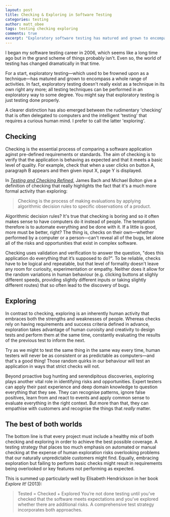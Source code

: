 ```yaml
---
layout: post
title: Checking & Exploring in Software Testing
categories: testing
author: matt_obee
tags: testing checking exploring
comments: true
excerpt: "Exploratory software testing has matured and grown to encompass a wide range of activities. Meanwhile, computers can be automated to perform highly efficient and reliable checks without human intervention. How can we combine these two approaches to achieve the best results?"
---
```


I began my software testing career in 2006, which seems like a long time ago but in the grand scheme of things probably isn't. Even so, the world of testing has changed dramatically in that time.

For a start, exploratory testing—which used to be frowned upon as a technique—has matured and grown to encompass a whole range of activities. In fact, exploratory testing doesn't really exist as a technique in its own right any more; all testing techniques can be performed in an exploratory way to some degree. You might say that exploratory testing is just testing done properly.

A clearer distinction has also emerged between the rudimentary 'checking' that is often delegated to computers and the intelligent 'testing' that requires a curious human mind. I prefer to call the latter 'exploring'.

## Checking

Checking is the essential process of comparing a software application aginst pre-defined requirements or standards. The aim of checking is to verify that the application is behaving as expected and that it meets a basic level of quality. For example, check that when a user clicks on button A, paragraph B appears and then given input X, page Y is displayed.

In <cite>[Testing and Checking Refined](http://www.satisfice.com/blog/archives/856)</cite>, James Bach and Michael Bolton give a definition of checking that really highlights the fact that it's a much more formal activity than exploring:

> Checking is the process of making evaluations by applying algorithmic decision rules to specific observations of a product.

Algorithmic decision rules? It's true that checking is boring and so it often makes sense to have computers do it instead of people. The temptation therefore is to automate everything and be done with it. If a little is good, more must be better, right? The thing is, checks on their own—whether performed by a computer or a person—can't reveal all of the bugs, let alone all of the risks and opportunities that exist in complex software.

Checking uses validation and verification to answer the question, "does this application do everything that it’s supposed to do?". To be reliable, checks have to be logical and repeatable, but that level of formality doesn't leave any room for curiosity, experimentation or empathy. Neither does it allow for the random variations in human behaviour (e.g. clicking buttons at slighly different speeds, providing slightly different inputs or taking slightly different routes) that so often lead to the discovery of bugs.

## Exploring

In contrast to checking, exploring is an inherently human activity that embraces both the strengths and weaknesses of people. Whereas checks rely on having requirements and success criteria defined in advance, exploration takes advantage of human curoisity and creativity to design tests and perform them at the same time, constantly evaluating the results of the previous test to inform the next.

Try as we might to test the same thing in the same way every time, human testers will never be as consistent or as predictable as computers—and that's a good thing! Those random quirks in our behaviour will test an application in ways that strict checks will not.

Beyond proactive bug hunting and serendipitous discoveries, exploring plays another vital role in identifying risks and opportunities. Expert testers can apply their past experience and deep domain knowledge to question everything that they see. They can recognise patterns, ignore false positives, learn from and react to events and apply common sense to evaluate everything in the right context. But more than that, they can empathise with customers and recognise the things that <em>really</em> matter.

## The best of both worlds

The bottom line is that every project must include a healthy mix of both checking and exploring in order to achieve the best possible coverage. A testing strategy that places too much emphasis on automated or manual checking at the expense of human exploration risks overlooking problems that our naturally unpredictable customers might find. Equally, embracing exploration but failing to perform basic checks might result in requirements being overlooked or key features not performing as expected.

This is summed up particularly well by Elisabeth Hendrickson in her book <cite>Explore It!</cite> (2013):

> Tested = Checked + Explored
> You’re not done testing until you’ve checked that the software meets expectations and you’ve explored whether there are additional risks. A comprehensive test strategy incorporates both approaches.

